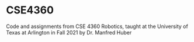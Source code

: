 # CSE4360
Code and assignments from CSE 4360 Robotics, taught at the University of Texas at Arlington in Fall 2021 by Dr. Manfred Huber
